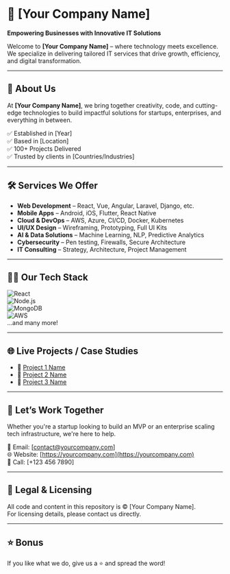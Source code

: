 # 🚀 [Your Company Name]

**Empowering Businesses with Innovative IT Solutions**

Welcome to **[Your Company Name]** – where technology meets excellence. We specialize in delivering tailored IT services that drive growth, efficiency, and digital transformation.

---

## 💼 About Us

At **[Your Company Name]**, we bring together creativity, code, and cutting-edge technologies to build impactful solutions for startups, enterprises, and everything in between.

✅ Established in [Year]  
✅ Based in [Location]  
✅ 100+ Projects Delivered  
✅ Trusted by clients in [Countries/Industries]

---

## 🛠️ Services We Offer

- **Web Development** – React, Vue, Angular, Laravel, Django, etc.  
- **Mobile Apps** – Android, iOS, Flutter, React Native  
- **Cloud & DevOps** – AWS, Azure, CI/CD, Docker, Kubernetes  
- **UI/UX Design** – Wireframing, Prototyping, Full UI Kits  
- **AI & Data Solutions** – Machine Learning, NLP, Predictive Analytics  
- **Cybersecurity** – Pen testing, Firewalls, Secure Architecture  
- **IT Consulting** – Strategy, Architecture, Project Management  

---

## 🧑‍💻 Our Tech Stack

![React](https://img.shields.io/badge/Frontend-React-blue)  
![Node.js](https://img.shields.io/badge/Backend-Node.js-brightgreen)  
![MongoDB](https://img.shields.io/badge/Database-MongoDB-yellowgreen)  
![AWS](https://img.shields.io/badge/Cloud-AWS-orange)  
...and many more!

---

## 🌐 Live Projects / Case Studies

- 🔗 [Project 1 Name](https://example.com)
- 🔗 [Project 2 Name](https://example.com)
- 🔗 [Project 3 Name](https://example.com)

---

## 🤝 Let’s Work Together

Whether you're a startup looking to build an MVP or an enterprise scaling tech infrastructure, we're here to help.

📧 Email: [contact@yourcompany.com]  
🌐 Website: [https://yourcompany.com](https://yourcompany.com)  
📱 Call: [+123 456 7890]

---

## 🔐 Legal & Licensing

All code and content in this repository is © [Your Company Name].  
For licensing details, please contact us directly.

---

## ⭐ Bonus

If you like what we do, give us a ⭐ and spread the word!
